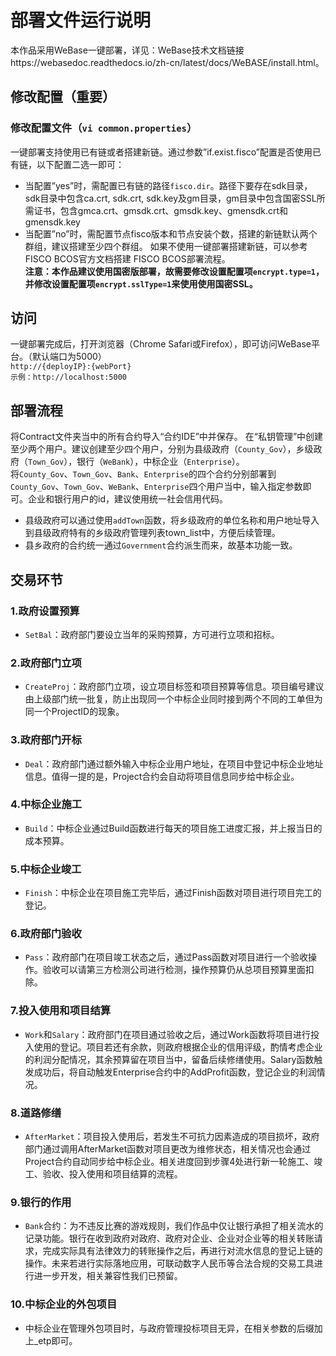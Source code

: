 # 部署文件运行说明
本作品采用WeBase一键部署，详见：WeBase技术文档链接https://webasedoc.readthedocs.io/zh-cn/latest/docs/WeBASE/install.html。
## 修改配置（重要）
### 修改配置文件（``vi common.properties``）
一键部署支持使用已有链或者搭建新链。通过参数”if.exist.fisco”配置是否使用已有链，以下配置二选一即可：
- 当配置”yes”时，需配置已有链的路径``fisco.dir``。路径下要存在sdk目录，sdk目录中包含ca.crt, sdk.crt, sdk.key及gm目录，gm目录中包含国密SSL所需证书，包含gmca.crt、gmsdk.crt、gmsdk.key、gmensdk.crt和gmensdk.key
- 当配置”no”时，需配置节点fisco版本和节点安装个数，搭建的新链默认两个群组，建议搭建至少四个群组。
如果不使用一键部署搭建新链，可以参考FISCO BCOS官方文档搭建 FISCO BCOS部署流程。  
**注意：本作品建议使用国密版部署，故需要修改设置配置项``encrypt.type=1``，并修改设置配置项``encrypt.sslType=1``来使用使用国密SSL。**
## 访问
一键部署完成后，打开浏览器（Chrome Safari或Firefox），即可访问WeBase平台。（默认端口为5000）  
``http://{deployIP}:{webPort}``  
``示例：http://localhost:5000``    
## 部署流程
将Contract文件夹当中的所有合约导入“合约IDE”中并保存。
在“私钥管理”中创建至少两个用户。建议创建至少四个用户，分别为县级政府（``County_Gov``），乡级政府（``Town_Gov``），银行（``WeBank``），中标企业（``Enterprise``）。  
将``County_Gov``、``Town_Gov``、``Bank``、``Enterprise``的四个合约分别部署到``County_Gov``、``Town_Gov``、``WeBank``、``Enterprise``四个用户当中，输入指定参数即可。企业和银行用户的id，建议使用统一社会信用代码。  
* 县级政府可以通过使用``addTown``函数，将乡级政府的单位名称和用户地址导入到县级政府特有的乡级政府管理列表town_list中，方便后续管理。  
* 县乡政府的合约统一通过``Government``合约派生而来，故基本功能一致。  
## 交易环节
### 1.政府设置预算
- ``SetBal``：政府部门要设立当年的采购预算，方可进行立项和招标。
### 2.政府部门立项
- ``CreateProj``：政府部门立项，设立项目标签和项目预算等信息。项目编号建议由上级部门统一批复，防止出现同一个中标企业同时接到两个不同的工单但为同一个ProjectID的现象。
### 3.政府部门开标
- ``Deal``：政府部门通过额外输入中标企业用户地址，在项目中登记中标企业地址信息。值得一提的是，Project合约会自动将项目信息同步给中标企业。 
### 4.中标企业施工
- ``Build``：中标企业通过Build函数进行每天的项目施工进度汇报，并上报当日的成本预算。 
### 5.中标企业竣工 
- ``Finish``：中标企业在项目施工完毕后，通过Finish函数对项目进行项目完工的登记。
### 6.政府部门验收
- ``Pass``：政府部门在项目竣工状态之后，通过Pass函数对项目进行一个验收操作。验收可以请第三方检测公司进行检测，操作预算仍从总项目预算里面扣除。
### 7.投入使用和项目结算
- ``Work``和``Salary``：政府部门在项目通过验收之后，通过Work函数将项目进行投入使用的登记。项目若还有余款，则政府根据企业的信用评级，酌情考虑企业的利润分配情况，其余预算留在项目当中，留备后续修缮使用。Salary函数触发成功后，将自动触发Enterprise合约中的AddProfit函数，登记企业的利润情况。
### 8.道路修缮
- ``AfterMarket``：项目投入使用后，若发生不可抗力因素造成的项目损坏，政府部门通过调用AfterMarket函数对项目更改为维修状态，相关情况也会通过Project合约自动同步给中标企业。相关进度回到步骤4处进行新一轮施工、竣工、验收、投入使用和项目结算的流程。
### 9.银行的作用
- ``Bank``合约：为不违反比赛的游戏规则，我们作品中仅让银行承担了相关流水的记录功能。银行在收到政府对政府、政府对企业、企业对企业等的相关转账请求，完成实际具有法律效力的转账操作之后，再进行对流水信息的登记上链的操作。未来若进行实际落地应用，可联动数字人民币等合法合规的交易工具进行进一步开发，相关兼容性我们已预留。
### 10.中标企业的外包项目
- 中标企业在管理外包项目时，与政府管理投标项目无异，在相关参数的后缀加上_etp即可。




